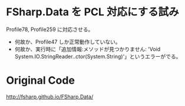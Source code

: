 # FSharp.Data を PCL 対応にする試み

Profile78, Profile259 に対応させる。

- 何故か、Profile47 しか正常動作していない。
- 何故か、実行時に「追加情報:メソッドが見つかりません: 'Void System.IO.StringReader..ctor(System.String)'」というエラーがでる。

##



# Original Code

http://fsharp.github.io/FSharp.Data/

